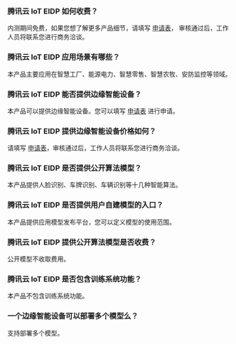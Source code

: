 ### 腾讯云 IoT EIDP 如何收费？
内测期间免费，如果您想了解更多产品细节，请填写 [申请表](https://cloud.tencent.com/apply/p/9elfh4qvf66)， 审核通过后，工作人员将联系您进行商务洽谈。

### 腾讯云 IoT EIDP 应用场景有哪些？
本产品主要应用在智慧工厂、能源电力、智慧零售、智慧农牧、安防监控等领域。

### 腾讯云 IoT EIDP 能否提供边缘智能设备？
本产品可以提供边缘智能设备。您可以填写 [申请表](https://cloud.tencent.com/apply/p/9elfh4qvf66) 进行申请。

### 腾讯云 IoT EIDP 提供边缘智能设备价格如何？
请填写 [申请表](https://cloud.tencent.com/apply/p/9elfh4qvf66)，审核通过后，工作人员将联系您进行商务洽谈。

### 腾讯云 IoT EIDP 是否提供公开算法模型？
本产品提供人脸识别、车牌识别、车辆识别等十几种智能算法。

### 腾讯云 IoT EIDP 是否提供用户自建模型的入口？
本产品提供应用模型发布平台，您可以定义模型的使用范围。

### 腾讯云 IoT EIDP 提供公开算法模型是否收费？
公开模型不收取费用。

### 腾讯云 IoT EIDP 是否包含训练系统功能？
本产品不包含训练系统功能。

### 一个边缘智能设备可以部署多个模型么？
支持部署多个模型。
